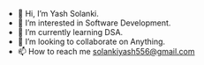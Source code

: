 - 👋 Hi, I’m Yash Solanki. 
- 👀 I’m interested in Software Development. 
- 🌱 I’m currently learning DSA. 
- 💞️ I’m looking to collaborate on Anything. 
- 📫 How to reach me solankiyash556@gmail.com

<!---
codeWithYashSolanki/codeWithYashSolanki is a ✨ special ✨ repository because its `README.md` (this file) appears on your GitHub profile.
You can click the Preview link to take a look at your changes.
--->

